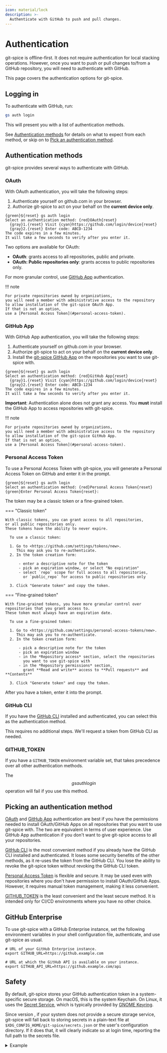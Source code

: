 ```yaml
---
icon: material/lock
description: >-
  Authenticate with GitHub to push and pull changes.
---
```


# Authentication

git-spice is offline-first.
It does not require authentication for local stacking operations.
However, once you want to push or pull changes to/from a GitHub repository,
you will need to authenticate with GitHub.

This page covers the authentication options for git-spice.

## Logging in

To authenticate with GitHub, run:

```sh
gs auth login
```

This will present you with a list of authentication methods.

See [Authentication methods](#authentication-methods) for details
on what to expect from each method,
or skip on to [Pick an authentication method](#picking-an-authentication-method).

## Authentication methods

git-spice provides several ways to authenticate with GitHub.

### OAuth

With OAuth authentication, you will take the following steps:

1. Authenticate yourself on github.com in your browser.
2. Authorize git-spice to act on your behalf on the **current device only**.

```freeze language="terminal"
{green}${reset} gs auth login
Select an authentication method: {red}OAuth{reset}
  {gray}1.{reset} Visit {cyan}https://github.com/login/device{reset}
  {gray}2.{reset} Enter code: ABCD-1234
The code expires in a few minutes.
It will take a few seconds to verify after you enter it.
```

Two options are available for OAuth:

- **OAuth**: grants access to all repositories, public and private.
- **OAuth: Public repositories only**:
  grants access to public repositories only.

For more granular control, use [GitHub App](#github-app) authentication.

!!! note

    For private repositories owned by organizations,
    you will need a member with administrative access to the repository
    to allow installation of the git-spice OAuth App.
    If that is not an option,
    use a [Personal Access Token](#personal-access-token).

### GitHub App

With GitHub App authentication, you will take the following steps:

1. Authenticate yourself on github.com in your browser.
2. Authorize git-spice to act on your behalf on the **current device only**.
3. Install the [git-spice GitHub App](https://github.com/apps/git-spice)
   on the repositories you want to use git-spice with.

```freeze language="terminal"
{green}${reset} gs auth login
Select an authentication method: {red}GitHub App{reset}
  {gray}1.{reset} Visit {cyan}https://github.com/login/device{reset}
  {gray}2.{reset} Enter code: ABCD-1234
The code expires in a few minutes.
It will take a few seconds to verify after you enter it.
```

**Important**: Authentication alone does not grant any access.
You **must** install the GitHub App to access repositories with git-spice.

!!! note

    For private repositories owned by organizations,
    you will need a member with administrative access to the repository
    to allow installation of the git-spice GitHub App.
    If that is not an option,
    use a [Personal Access Token](#personal-access-token).

### Personal Access Token

To use a Personal Access Token with git-spice,
you will generate a Personal Access Token on GitHub
and enter it in the prompt.

```freeze language="terminal"
{green}${reset} gs auth login
Select an authentication method: {red}Personal Access Token{reset}
{green}Enter Personal Access Token{reset}:
```

The token may be a classic token or a fine-grained token.

=== "Classic token"

    With classic tokens, you can grant access to all repositories,
    or all public repositories only.
    These tokens have the ability to never expire.

      To use a classic token:

      1. Go to <https://github.com/settings/tokens/new>.
         This may ask you to re-authenticate.
      2. In the token creation form:

          - enter a descriptive note for the token
          - pick an expiration window, or select "No expiration"
          - select `repo` scope for full access to all repositories,
            or `public_repo` for access to public repositories only

      3. Click "Generate token" and copy the token.

=== "Fine-grained token"

    With fine-grained tokens, you have more granular control over
    repositories that you grant access to.
    These token must always have an expiration date.

      To use a fine-grained token:

      1. Go to <https://github.com/settings/personal-access-tokens/new>.
         This may ask you to re-authenticate.
      2. In the token creation form:

          - pick a descriptive note for the token
          - pick an expiration window
          - in the *Repository access* section, select the repositories
            you want to use git-spice with
          - in the *Repository permissions* section,
            grant **Read and write** access to **Pull requests** and **Contents**

      3. Click "Generate token" and copy the token.

After you have a token, enter it into the prompt.

### GitHub CLI

If you have the [GitHub CLI](https://cli.github.com/) installed and authenticated,
you can select this as the authentication method.

This requires no additional steps.
We'll request a token from GitHub CLI as needed.

### GITHUB_TOKEN

If you have a `GITHUB_TOKEN` environment variable set,
that takes precedence over all other authentication methods.

The $$gs auth login$$ operation will fail if you use this method.

## Picking an authentication method

[OAuth](#oauth) and [GitHub App](#github-app) authentication are best if you
have the permissions needed to install OAuth/GitHub Apps
on all repositories that you want to use git-spice with.
The two are equivalent in terms of user experience.
Use GitHub App authentication if you don't want to give git-spice access
to all your repositories.

[GitHub CLI](#github-cli) is the most convenient method if you already have
the GitHub CLI installed and authenticated.
It loses some security benefits of the other methods,
as it re-uses the token from the GitHub CLI.
You lose the ability to revoke the git-spice token
without revoking the GitHub CLI token.

[Personal Access Token](#personal-access-token) is flexible and secure.
It may be used even with repositories where you don't have permission to
install OAuth/GitHub Apps.
However, it requires manual token management, making it less convenient.

[GITHUB_TOKEN](#github_token) is the least convenient and the least secure method.
It is intended only for CI/CD environments where you have no other choice.

## GitHub Enterprise

To use git-spice with a GitHub Enterprise instance,
set the following environment variables in your shell configuration file,
authenticate, and use git-spice as usual.

```freeze language="bash"
# URL of your GitHub Enterprise instance.
export GITHUB_URL=https://github.example.com

# URL at which the GitHub API is available on your instance.
export GITHUB_API_URL=https://github.example.com/api
```

## Safety

By default, git-spice stores your GitHub authentication token
in a system-specific secure storage.
On macOS, this is the system Keychain.
On Linux, it uses the [Secret Service](https://specifications.freedesktop.org/secret-service/latest/),
which is typically provided by [GNOME Keyring](https://specifications.freedesktop.org/secret-service/latest/).
<!-- TODO (if we enable Windows): On Windows, it uses the Windows Credential Manager APIs. -->

Since version <!-- gs:version v0.3.0 -->,
if your system does not provide a secure storage service,
git-spice will fall back to storing secrets in a plain-text file
at `$XDG_CONFIG_HOME/git-spice/secrets.json` or the user's configuration directory.
If it does that, it will clearly indicate so at login time,
reporting the full path to the secrets file.

<details>
  <summary>Example</summary>

```freeze language="terminal"
{green}${reset} gs auth login
{gray}...{reset}
{yellow}WRN{reset} Storing secrets in plain text at /home/user/.config/git-spice/secrets.json. Be careful!
{green}INF{reset} github: successfully logged in
```

</details>
